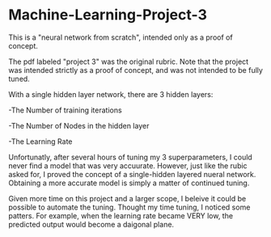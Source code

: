 # Machine-Learning-Project-3
This is a "neural network from scratch", intended only as a proof of concept.

The pdf labeled "project 3" was the original rubric.
Note that the project was intended strictly as a proof of concept, and was not intended to be fully tuned.

With a single hidden layer network, there are 3 hidden layers:

-The Number of training iterations

-The Number of Nodes in the hidden layer

-The Learning Rate

Unfortunatly, after several hours of tuning my 3 superparameters, I could never find a model that was very accuurate.
However, just like the rubic asked for, I proved the concept of a single-hidden layered nueral network.
Obtaining a more accurate model is simply a matter of continued tuning.

Given more time on this project and a larger scope, I beleive it could be possible to automate the tuning.
Thought my time tuning, I noticed some patters.
For example, when the learning rate became VERY low, the predicted output would become a daigonal plane.
